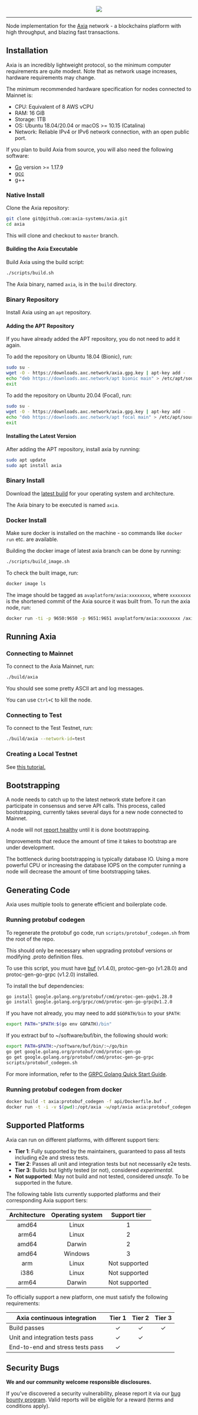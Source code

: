 <div align="center">
  <img src="resources/AxiaLogoRed.png?raw=true">
</div>

---

Node implementation for the [Axia](https://axc.network) network -
a blockchains platform with high throughput, and blazing fast transactions.

## Installation

Axia is an incredibly lightweight protocol, so the minimum computer requirements are quite modest.
Note that as network usage increases, hardware requirements may change.

The minimum recommended hardware specification for nodes connected to Mainnet is:

- CPU: Equivalent of 8 AWS vCPU
- RAM: 16 GiB
- Storage: 1TB 
- OS: Ubuntu 18.04/20.04 or macOS >= 10.15 (Catalina)
- Network: Reliable IPv4 or IPv6 network connection, with an open public port.

If you plan to build Axia from source, you will also need the following software:

- [Go](https://golang.org/doc/install) version >= 1.17.9
- [gcc](https://gcc.gnu.org/)
- g++

### Native Install

Clone the Axia repository:

```sh
git clone git@github.com:axia-systems/axia.git
cd axia
```

This will clone and checkout to `master` branch.

#### Building the Axia Executable

Build Axia using the build script:

```sh
./scripts/build.sh
```

The Axia binary, named `axia`, is in the `build` directory.

### Binary Repository

Install Axia using an `apt` repository.

#### Adding the APT Repository

If you have already added the APT repository, you do not need to add it again.

To add the repository on Ubuntu 18.04 (Bionic), run:

```sh
sudo su -
wget -O - https://downloads.axc.network/axia.gpg.key | apt-key add -
echo "deb https://downloads.axc.network/apt bionic main" > /etc/apt/sources.list.d/axia.list
exit
```

To add the repository on Ubuntu 20.04 (Focal), run:

```sh
sudo su -
wget -O - https://downloads.axc.network/axia.gpg.key | apt-key add -
echo "deb https://downloads.axc.network/apt focal main" > /etc/apt/sources.list.d/axia.list
exit
```

#### Installing the Latest Version

After adding the APT repository, install axia by running:

```sh
sudo apt update
sudo apt install axia
```

### Binary Install

Download the [latest build](https://github.com/sankar-boro/axia/releases/latest) for your operating system and architecture.

The Axia binary to be executed is named `axia`.

### Docker Install

Make sure docker is installed on the machine - so commands like `docker run` etc. are available.

Building the docker image of latest axia branch can be done by running:

```sh
./scripts/build_image.sh
```

To check the built image, run:

```sh
docker image ls
```

The image should be tagged as `avaplatform/axia:xxxxxxxx`, where `xxxxxxxx` is the shortened commit of the Axia source it was built from. To run the axia node, run:

```sh
docker run -ti -p 9650:9650 -p 9651:9651 avaplatform/axia:xxxxxxxx /axia/build/axia
```

## Running Axia

### Connecting to Mainnet

To connect to the Axia Mainnet, run:

```sh
./build/axia
```

You should see some pretty ASCII art and log messages.

You can use `Ctrl+C` to kill the node.

### Connecting to Test

To connect to the Test Testnet, run:

```sh
./build/axia --network-id=test
```

### Creating a Local Testnet

See [this tutorial.](https://docs.axc.network/build/tutorials/platform/create-a-local-test-network/)

## Bootstrapping

A node needs to catch up to the latest network state before it can participate in consensus and serve API calls. This process, called bootstrapping, currently takes several days for a new node connected to Mainnet.

A node will not [report healthy](https://docs.axc.network/build/axia-apis/health) until it is done bootstrapping.

Improvements that reduce the amount of time it takes to bootstrap are under development.

The bottleneck during bootstrapping is typically database IO. Using a more powerful CPU or increasing the database IOPS on the computer running a node will decrease the amount of time bootstrapping takes.

## Generating Code

Axia uses multiple tools to generate efficient and boilerplate code.

### Running protobuf codegen

To regenerate the protobuf go code, run `scripts/protobuf_codegen.sh` from the root of the repo.

This should only be necessary when upgrading protobuf versions or modifying .proto definition files.

To use this script, you must have [buf](https://docs.buf.build/installation) (v1.4.0), protoc-gen-go (v1.28.0) and protoc-gen-go-grpc (v1.2.0) installed.

To install the buf dependencies:

```sh
go install google.golang.org/protobuf/cmd/protoc-gen-go@v1.28.0
go install google.golang.org/grpc/cmd/protoc-gen-go-grpc@v1.2.0
```

If you have not already, you may need to add `$GOPATH/bin` to your `$PATH`:

```sh
export PATH="$PATH:$(go env GOPATH)/bin"
```

If you extract buf to ~/software/buf/bin, the following should work:

```sh
export PATH=$PATH:~/software/buf/bin/:~/go/bin
go get google.golang.org/protobuf/cmd/protoc-gen-go
go get google.golang.org/protobuf/cmd/protoc-gen-go-grpc
scripts/protobuf_codegen.sh
```

For more information, refer to the [GRPC Golang Quick Start Guide](https://grpc.io/docs/languages/go/quickstart/).

### Running protobuf codegen from docker

```sh
docker build -t axia:protobuf_codegen -f api/Dockerfile.buf .
docker run -t -i -v $(pwd):/opt/axia -w/opt/axia axia:protobuf_codegen bash -c "scripts/protobuf_codegen.sh"
```

## Supported Platforms

Axia can run on different platforms, with different support tiers:

- **Tier 1**: Fully supported by the maintainers, guaranteed to pass all tests including e2e and stress tests.
- **Tier 2**: Passes all unit and integration tests but not necessarily e2e tests.
- **Tier 3**: Builds but lightly tested (or not), considered _experimental_.
- **Not supported**: May not build and not tested, considered _unsafe_. To be supported in the future.

The following table lists currently supported platforms and their corresponding
Axia support tiers:

| Architecture | Operating system | Support tier  |
| :----------: | :--------------: | :-----------: |
|    amd64     |      Linux       |       1       |
|    arm64     |      Linux       |       2       |
|    amd64     |      Darwin      |       2       |
|    amd64     |     Windows      |       3       |
|     arm      |      Linux       | Not supported |
|     i386     |      Linux       | Not supported |
|    arm64     |      Darwin      | Not supported |

To officially support a new platform, one must satisfy the following requirements:

| Axia continuous integration | Tier 1  | Tier 2  | Tier 3  |
| ---------------------------------- | :-----: | :-----: | :-----: |
| Build passes                       | &check; | &check; | &check; |
| Unit and integration tests pass    | &check; | &check; |         |
| End-to-end and stress tests pass   | &check; |         |         |

## Security Bugs

**We and our community welcome responsible disclosures.**

If you've discovered a security vulnerability, please report it via our [bug bounty program](https://hackenproof.com/axia/). Valid reports will be eligible for a reward (terms and conditions apply).

